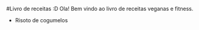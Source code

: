 #Livro de receitas :D
Ola! Bem vindo ao livro de receitas veganas e fitness.
 - Risoto de cogumelos
